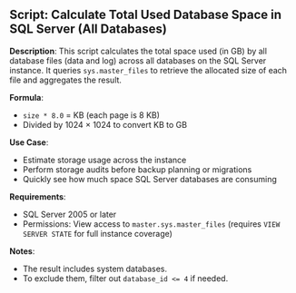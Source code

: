 ## Script: Calculate Total Used Database Space in SQL Server (All Databases)

**Description**:
This script calculates the total space used (in GB) by all database files (data and log) across all databases on the SQL Server instance. It queries `sys.master_files` to retrieve the allocated size of each file and aggregates the result.

**Formula**:
- `size * 8.0` = KB (each page is 8 KB)
- Divided by 1024 × 1024 to convert KB to GB

**Use Case**:
- Estimate storage usage across the instance
- Perform storage audits before backup planning or migrations
- Quickly see how much space SQL Server databases are consuming

**Requirements**:
- SQL Server 2005 or later
- Permissions: View access to `master.sys.master_files` (requires `VIEW SERVER STATE` for full instance coverage)

**Notes**:
- The result includes system databases.
- To exclude them, filter out `database_id <= 4` if needed.

